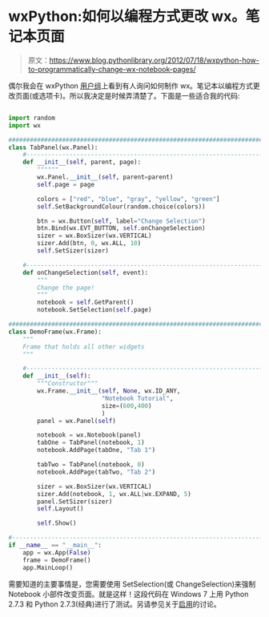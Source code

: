 # wxPython:如何以编程方式更改 wx。笔记本页面

> 原文：<https://www.blog.pythonlibrary.org/2012/07/18/wxpython-how-to-programmatically-change-wx-notebook-pages/>

偶尔我会在 wxPython [用户组](https://groups.google.com/forum/?fromgroups#!topic/wxpython-users/uVPl73Gv9eQ)上看到有人询问如何制作 wx。笔记本以编程方式更改页面(或选项卡)。所以我决定是时候弄清楚了。下面是一些适合我的代码:

```py

import random
import wx

########################################################################
class TabPanel(wx.Panel):
    #----------------------------------------------------------------------
    def __init__(self, parent, page):
        """"""
        wx.Panel.__init__(self, parent=parent)
        self.page = page

        colors = ["red", "blue", "gray", "yellow", "green"]
        self.SetBackgroundColour(random.choice(colors))

        btn = wx.Button(self, label="Change Selection")
        btn.Bind(wx.EVT_BUTTON, self.onChangeSelection)
        sizer = wx.BoxSizer(wx.VERTICAL)
        sizer.Add(btn, 0, wx.ALL, 10)
        self.SetSizer(sizer)

    #----------------------------------------------------------------------
    def onChangeSelection(self, event):
        """
        Change the page!
        """
        notebook = self.GetParent()
        notebook.SetSelection(self.page)

########################################################################
class DemoFrame(wx.Frame):
    """
    Frame that holds all other widgets
    """

    #----------------------------------------------------------------------
    def __init__(self):
        """Constructor"""        
        wx.Frame.__init__(self, None, wx.ID_ANY, 
                          "Notebook Tutorial",
                          size=(600,400)
                          )
        panel = wx.Panel(self)

        notebook = wx.Notebook(panel)
        tabOne = TabPanel(notebook, 1)
        notebook.AddPage(tabOne, "Tab 1")

        tabTwo = TabPanel(notebook, 0)
        notebook.AddPage(tabTwo, "Tab 2")

        sizer = wx.BoxSizer(wx.VERTICAL)
        sizer.Add(notebook, 1, wx.ALL|wx.EXPAND, 5)
        panel.SetSizer(sizer)
        self.Layout()

        self.Show()

#----------------------------------------------------------------------
if __name__ == "__main__":
    app = wx.App(False)
    frame = DemoFrame()
    app.MainLoop()

```

需要知道的主要事情是，您需要使用 SetSelection(或 ChangeSelection)来强制 Notebook 小部件改变页面。就是这样！这段代码在 Windows 7 上用 Python 2.7.3 和 Python 2.7.3(经典)进行了测试。另请参见关于[启用](http://wxpython-users.1045709.n5.nabble.com/wxNotebook-Programatically-change-page-td2302391.html)的讨论。